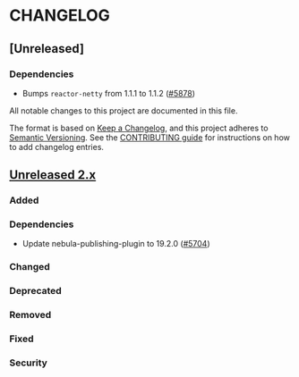
# CHANGELOG
## [Unreleased]
### Dependencies
- Bumps `reactor-netty` from 1.1.1 to 1.1.2 ([#5878](https://github.com/opensearch-project/OpenSearch/pull/5878))

All notable changes to this project are documented in this file.

The format is based on [Keep a Changelog](https://keepachangelog.com/en/1.0.0/), and this project adheres to [Semantic Versioning](https://semver.org/spec/v2.0.0.html). See the [CONTRIBUTING guide](./CONTRIBUTING.md#Changelog) for instructions on how to add changelog entries.

## [Unreleased 2.x]

### Added
### Dependencies
- Update nebula-publishing-plugin to 19.2.0 ([#5704](https://github.com/opensearch-project/OpenSearch/pull/5704))
### Changed
### Deprecated
### Removed
### Fixed
### Security

[Unreleased 2.x]: https://github.com/opensearch-project/OpenSearch/compare/2.5...2.x
